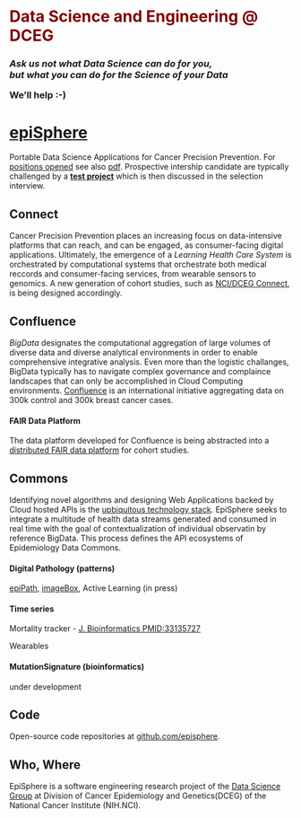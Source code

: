 
<h1 style="color:maroon"> Data Science and Engineering @ DCEG</h1>

<h3> <i>Ask us not what Data Science can do for you,<br> but what you can do for the Science of your Data</i>
  <p>We’ll help :-)</p> </h3>

# [epiSphere](https://episphere.github.io)
Portable Data Science Applications for Cancer Precision Prevention. For [positions opened](https://dceg.cancer.gov/fellowship-training/become-a-fellow/research-training-areas/data-science-fellowships) see also <a href="https://episphere.github.io/AD-Hire-Flyer-DCEG-DataScience-March2019.pdf" target="_blank">pdf</a>. Prospective intership candidate are typically challenged by a **[test project](https://github.com/episphere/internshipChallenge)** which is then discussed in the selection interview.

## Connect
Cancer Precision Prevention places an increasing focus on data-intensive platforms that can reach, and can be engaged, as consumer-facing digital applications. Ultimately, the emergence of a *Learning Health Care System* is orchestrated by computational systems that orchestrate both medical reccords and consumer-facing services, from wearable sensors to genomics. A new generation of cohort studies, such as [NCI/DCEG Connect](https://dceg.cancer.gov/research/who-we-study/cohorts/connect), is being designed accordingly.

## Confluence
*BigData* designates the computational aggregation of large volumes of diverse data and diverse analytical environments in order to enable comprehensive integrative analysis. Even more than the logistic challanges, BigData typically has to navigate complex governance and complaince landscapes that can only be accomplished in Cloud Computing environments. [Confluence](https://dceg.cancer.gov/research/cancer-types/breast-cancer/confluence-project) is an international initiative aggregating data on 300k control and 300k breast cancer cases.

#### FAIR Data Platform
The data platform developed for Confluence is being abstracted into a [distributed FAIR data platform](https://docs.google.com/document/d/1t-A7UTcdSqrxZcw7_Is4v_Lr6cuDPZ3rOEX20u4MRZU) for cohort studies. 

## Commons
Identifying novel algorithms and designing Web Applications backed by Cloud hosted APIs is the [upbiquitous technology stack](https://cloud4bio.github.io). EpiSphere seeks to integrate a multitude of health data streams generated and consumed in real time with the goal of contextualization of individual observatin by reference BigData. This process defines the API ecosystems of Epidemiology Data Commons.

#### Digital Pathology (patterns)

[epiPath](https://episphere.github.io/path), [imageBox](https://pubmed.ncbi.nlm.nih.gov/33163255/), Active Learning (in press)

#### Time series

Mortality tracker - [J. Bioinformatics PMID:33135727](https://episphere.github.io/mortalitytracker/#cause=allcause&state=All%20States)

Wearables

#### MutationSignature (bioinformatics)

under development 

## Code
Open-source code repositories at [github.com/episphere](https://github.com/episphere/).

## Who, Where
EpiSphere is a software engineering research project of the [Data Science Group](https://dceg.cancer.gov/about/organization/programs-ebp/datascience) at Division of Cancer Epidemiology and Genetics(DCEG) of the National Cancer Institute (NIH.NCI). 
